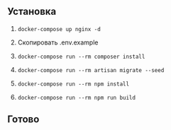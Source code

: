 ## Установка

1. `docker-compose up nginx -d`

2. Скопировать .env.example

3. `docker-compose run --rm composer install`

4. `docker-compose run --rm artisan migrate --seed`

5. `docker-compose run --rm npm install`

6. `docker-compose run --rm npm run build`

## Готово
